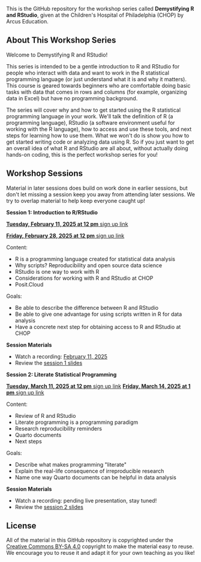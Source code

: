 This is the GitHub repository for the workshop series called **Demystifying R and RStudio**, given at the Children's Hospital of Philadelphia (CHOP) by Arcus Education.

## About This Workshop Series

Welcome to Demystifying R and RStudio! 

This series is intended to be a gentle introduction to R and RStudio for people who interact with  data and want to work in the R statistical programming language (or just understand what it is and why it matters). This course is geared towards beginners who are comfortable doing basic tasks with data that comes in rows and columns (for example, organizing data in Excel) but have no programming background.
 
The series will cover why and how to get started using the R statistical programming language in your work. We'll talk the definition of R (a programming language), RStudio (a software environment useful for working with the R language), how to access and use these tools, and next steps for learning how to use them.  What we won't do is show you how to get started writing code or analyzing data using R.  So if you just want to get an overall idea of what R and RStudio are all about, without actually doing hands-on coding, this is the perfect workshop series for you!

## Workshop Sessions

Material in later sessions does build on work done in earlier sessions, but don't let missing a session keep you away from attending later sessions.  We try to overlap material to help keep everyone caught up!

**Session 1: Introduction to R/RStudio**

[**Tuesday, February 11, 2025 at 12 pm** sign up link](https://events.teams.microsoft.com/event/00f9b136-11f7-4cf7-a423-832feae58543@a6112416-07b0-41a5-9bb1-d146b575c975)

[**Friday, February 28, 2025 at 12 pm** sign up link](https://events.teams.microsoft.com/event/d2151116-0066-4566-b91d-56ef4937ab59@a6112416-07b0-41a5-9bb1-d146b575c975)

Content:

* R is a programming language created for statistical data analysis
* Why scripts?  Reproducibility and open source data science
* RStudio is one way to work with R
* Considerations for working with R and RStudio at CHOP
* Posit.Cloud

Goals:

* Be able to describe the difference between R and RStudio
* Be able to give one advantage for using scripts written in R for data analysis
* Have a concrete next step for obtaining access to R and RStudio at CHOP

**Session Materials** 

- Watch a recording: [February 11, 2025](https://www.youtube.com/watch?v=ECYd7eipSeg)
- Review the [session 1 slides](https://arcus.github.io/demystifying_r_rstudio_skills_series/session_1.html)

**Session 2: Literate Statistical Programming**


[**Tuesday, March 11, 2025 at 12 pm** sign up link](https://events.teams.microsoft.com/event/900599ed-282e-45b0-a2c7-e87fcc6c2c39@a6112416-07b0-41a5-9bb1-d146b575c975)
[**Friday, March 14, 2025 at 1 pm** sign up link](https://events.teams.microsoft.com/event/db4eae87-3d9d-4be4-b59c-69df50389769@a6112416-07b0-41a5-9bb1-d146b575c975)


Content:

* Review of R and RStudio
* Literate programming is a programming paradigm
* Research reproducibility reminders
* Quarto documents
* Next steps

Goals:

* Describe what makes programming "literate"
* Explain the real-life consequence of irreproducible research
* Name one way Quarto documents can be helpful in data analysis

**Session Materials** 

- Watch a recording: pending live presentation, stay tuned!
- Review the [session 2 slides](https://arcus.github.io/demystifying_r_rstudio_skills_series/session_2.html)

## License

All of the material in this GitHub repository is copyrighted under the [Creative Commons BY-SA 4.0](https://creativecommons.org/licenses/by-sa/4.0/) copyright to make the material easy to reuse. 
We encourage you to reuse it and adapt it for your own teaching as you like!